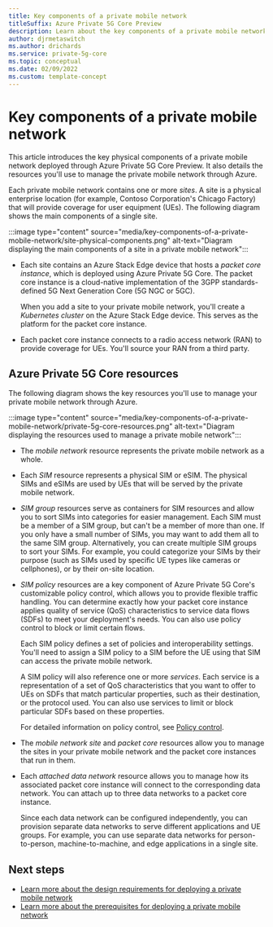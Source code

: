 ```yaml
---
title: Key components of a private mobile network
titleSuffix: Azure Private 5G Core Preview
description: Learn about the key components of a private mobile network deployed through Azure Private 5G Core Preview.
author: djrmetaswitch
ms.author: drichards
ms.service: private-5g-core
ms.topic: conceptual 
ms.date: 02/09/2022
ms.custom: template-concept 
---
```


# Key components of a private mobile network

This article introduces the key physical components of a private mobile network deployed through Azure Private 5G Core Preview. It also details the resources you'll use to manage the private mobile network through Azure.

Each private mobile network contains one or more *sites*. A site is a physical enterprise location (for example, Contoso Corporation's Chicago Factory) that will provide coverage for user equipment (UEs). The following diagram shows the main components of a single site.

:::image type="content" source="media/key-components-of-a-private-mobile-network/site-physical-components.png" alt-text="Diagram displaying the main components of a site in a private mobile network":::

- Each site contains an Azure Stack Edge device that hosts a *packet core instance*, which is deployed using Azure Private 5G Core. The packet core instance is a cloud-native implementation of the 3GPP standards-defined 5G Next Generation Core (5G NGC or 5GC).

    When you add a site to your private mobile network, you'll create a *Kubernetes cluster* on the Azure Stack Edge device. This serves as the platform for the packet core instance.

- Each packet core instance connects to a radio access network (RAN) to provide coverage for UEs. You'll source your RAN from a third party.

## Azure Private 5G Core resources

The following diagram shows the key resources you'll use to manage your private mobile network through Azure. 

:::image type="content" source="media/key-components-of-a-private-mobile-network/private-5g-core-resources.png" alt-text="Diagram displaying the resources used to manage a private mobile network":::

- The *mobile network* resource represents the private mobile network as a whole.
- Each *SIM* resource represents a physical SIM or eSIM. The physical SIMs and eSIMs are used by UEs that will be served by the private mobile network.
- *SIM group* resources serve as containers for SIM resources and allow you to sort SIMs into categories for easier management. Each SIM must be a member of a SIM group, but can't be a member of more than one. If you only have a small number of SIMs, you may want to add them all to the same SIM group. Alternatively, you can create multiple SIM groups to sort your SIMs. For example, you could categorize your SIMs by their purpose (such as SIMs used by specific UE types like cameras or cellphones), or by their on-site location.
- *SIM policy* resources are a key component of Azure Private 5G Core's customizable policy control, which allows you to provide flexible traffic handling. You can determine exactly how your packet core instance applies quality of service (QoS) characteristics to service data flows (SDFs) to meet your deployment's needs. You can also use policy control to block or limit certain flows.

    Each SIM policy defines a set of policies and interoperability settings. You'll need to assign a SIM policy to a SIM before the UE using that SIM can access the private mobile network.

    A SIM policy will also reference one or more *services*. Each service is a representation of a set of QoS characteristics that you want to offer to UEs on SDFs that match particular properties, such as their destination, or the protocol used. You can also use services to limit or block particular SDFs based on these properties.

    For detailed information on policy control, see [Policy control](policy-control.md).

- The *mobile network site* and *packet core* resources allow you to manage the sites in your private mobile network and the packet core instances that run in them.
- Each *attached data network* resource allows you to manage how its associated packet core instance will connect to the corresponding data network. You can attach up to three data networks to a packet core instance.

    Since each data network can be configured independently, you can provision separate data networks to serve different applications and UE groups. For example, you can use separate data networks for person-to-person, machine-to-machine, and edge applications in a single site.

## Next steps

- [Learn more about the design requirements for deploying a private mobile network](private-mobile-network-design-requirements.md)
- [Learn more about the prerequisites for deploying a private mobile network](complete-private-mobile-network-prerequisites.md)

